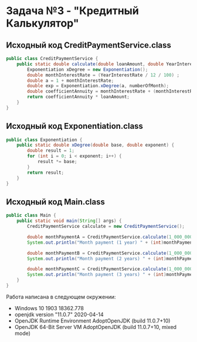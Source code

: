 # Задача №3 - "Кредитный Калькулятор"

## Исходный код CreditPaymentService.class
```java
public class CreditPaymentService {
    public static double calculate(double loanAmount, double YearInterestRate, int numberOfMonth) {
        Exponentiation xDegree = new Exponentiation();
        double monthInterestRate = (YearInterestRate / 12 / 100) ;
        double a = 1 + monthInterestRate;
        double exp = Exponentiation.xDegree(a, numberOfMonth);
        double coefficientAnnuity = monthInterestRate + (monthInterestRate/(exp - 1));
        return coefficientAnnuity * loanAmount;
    }
}
```
## Исходный код Exponentiation.class
```java
public class Exponentiation {
    public static double xDegree(double base, double exponent) {
        double result = 1;
        for (int i = 0; i < exponent; i++) {
            result *= base;
        }
        return result;
    }
}
```
## Исходный код Main.class
```java
public class Main {
    public static void main(String[] args) {
        CreditPaymentService calculate = new CreditPaymentService();

        double monthPaymentA = CreditPaymentService.calculate(1_000_000, 9.99, 12);
        System.out.println("Month payment (1 year) " + (int)monthPaymentA);

        double monthPaymentB = CreditPaymentService.calculate(1_000_000, 9.99, 24);
        System.out.println("Month payment (2 years) " + (int)monthPaymentB);

        double monthPaymentC = CreditPaymentService.calculate(1_000_000, 9.99, 36);
        System.out.println("Month payment (3 years) " + (int)monthPaymentC);
    }
}
```
Работа написана в следующем окружении:
* Windows 10 1903 18362.778
* openjdk version "11.0.7" 2020-04-14
* OpenJDK Runtime Environment AdoptOpenJDK (build 11.0.7+10)
* OpenJDK 64-Bit Server VM AdoptOpenJDK (build 11.0.7+10, mixed mode)